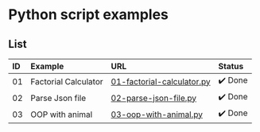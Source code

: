 # Python script examples

## List

| ID  | Example              | URL                                                        | Status  |
| :-- | :------------------- | :--------------------------------------------------------- | :------ |
| 01  | Factorial Calculator | [01-factorial-calculator.py](./01-factorial-calculator.py) | ✔️ Done |
| 02  | Parse Json file      | [02-parse-json-file.py](./02-parse-json-file.py)           | ✔️ Done |
| 03  | OOP with animal      | [03-oop-with-animal.py](./03-oop-with-animal.py)           | ✔️ Done |

